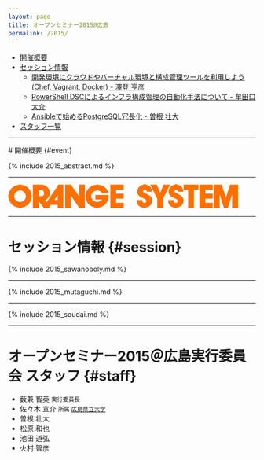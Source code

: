 ```yaml
---
layout: page
title: オープンセミナー2015@広島
permalink: /2015/
---
```



* [開催概要](#event)
* [セッション情報](#session)
  * [開発環境にクラウドやバーチャル環境と構成管理ツールを利用しよう(Chef, Vagrant, Docker) - 澤登 亨彦](#sawanoboly)
  * [PowerShell DSCによるインフラ構成管理の自動化手法について - 牟田口 大介](#mutaguchi)
  * [Ansibleで始めるPostgreSQL冗長化 - 曽根 壮大](#soudai)
* [スタッフ一覧](#staff)


---

<div class="event" markdown="1">
# 開催概要 {#event}

{% include 2015_abstract.md %}
</div>

---

[![オレンジシステム](/img/orange_468.png)](http://www.orange.co.jp/)

---


# セッション情報 {#session}

<div class="session" markdown="1">
{% include 2015_sawanoboly.md %}
</div>

---

<div class="session" markdown="1">
{% include 2015_mutaguchi.md %}
</div>

---

<div class="session" markdown="1">
{% include 2015_soudai.md %}
</div>

---

# オープンセミナー2015＠広島実行委員会 スタッフ {#staff}

* 薮兼 智英 <small>実行委員長</small>
* 佐々木 宣介 <small>所属 [広島県立大学](http://www.pu-hiroshima.ac.jp/)</small> [<i class="fa fa-facebook"></i>](https://www.facebook.com/profile.php?id=100005606825558)
* 曽根 壮大 [<i class="fa fa-link"></i>](http://soudai1025.blogspot.jp/) [<i class="fa fa-facebook"></i>](https://www.facebook.com/soudai.sone) [<i class="fa fa-twitter"></i>](http://twitter.com/soudai1025) [<i class="fa fa-github"></i>](https://github.com/soudai)
* 松原 和也 [<i class="fa fa-link"></i>](http://106n.net/toro/blog/ltdd09-hiroshima-advent-2014-8/) [<i class="fa fa-facebook"></i>](https://www.facebook.com/KzMatsubara?fref=ts) [<i class="fa fa-twitter"></i>](http://twitter.com/Toro_kun) [<i class="fa fa-github"></i>](http://github.com/Torokun)
* 池田 道弘 [<i class="fa fa-facebook"></i>](https://www.facebook.com/ikeda.shogouki)
* 火村 智彦 [<i class="fa fa-link"></i>](http://eiel.info/)[<i class="fa fa-facebook"></i>](https://www.facebook.com/eielh) [<i class="fa fa-twitter"></i>](https://twitter.com/eielh) [<i class="fa fa-github"></i>](https://github.com/eiel)
